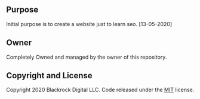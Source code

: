 ## Purpose

Initial purpose is to create a website just to learn seo. [13-05-2020]

## Owner

Completely Owned and managed by the owner of this repository.

## Copyright and License

Copyright 2020 Blackrock Digital LLC. Code released under the [MIT](https://github.com/BlackrockDigital/startbootstrap-clean-blog/blob/gh-pages/LICENSE) license.
